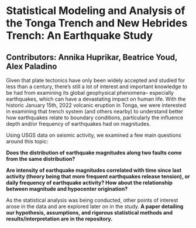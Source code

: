 # Statistical Modeling and Analysis of the Tonga Trench and New Hebrides Trench: An Earthquake Study
## Contributors: Annika Huprikar, Beatrice Youd, Alex Paladino

Given that plate tectonics have only been widely accepted and studied for less than a century, there’s still a lot of interest and important knowledge to be had from examining its global geophysical phenomena– especially earthquakes, which can have a devastating impact on human life.  With the historic January 15th, 2022 volcanic eruption in Tonga, we were interested in examining that trench system (and others nearby) to understand better how earthquakes relate to boundary conditions, particularly the influence depth and/or frequency of earthquakes had on magnitudes.  

Using USGS data on seismic activity, we examined a few main questions around this topic:

**Does the distribution of earthquake magnitudes along two faults come from the same distribution?**

**Are intensity of earthquake magnitudes correlated with time since last activity (theory being that more frequent earthquakes release tension), or daily frequency of earthquake activity? How about the relationship between magnitude and hypocenter origination?**

As the statistical analysis was being conducted, other points of interest arose in the data and are explored later on in the study. **A paper detailing our hypothesis, assumptions, and rigorous statistical methods and results/interpretation are in the repository.**
